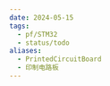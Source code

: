 ```yaml
---
date: 2024-05-15
tags:
  - pf/STM32
  - status/todo
aliases:
  - PrintedCircuitBoard
  - 印制电路板
---
```

